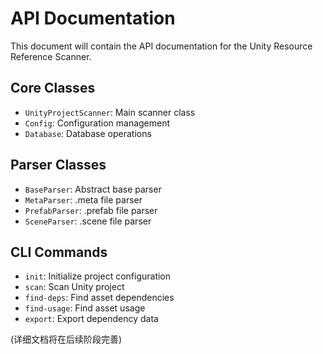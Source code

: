 # API Documentation

This document will contain the API documentation for the Unity Resource Reference Scanner.

## Core Classes

- `UnityProjectScanner`: Main scanner class
- `Config`: Configuration management
- `Database`: Database operations

## Parser Classes

- `BaseParser`: Abstract base parser
- `MetaParser`: .meta file parser
- `PrefabParser`: .prefab file parser
- `SceneParser`: .scene file parser

## CLI Commands

- `init`: Initialize project configuration
- `scan`: Scan Unity project
- `find-deps`: Find asset dependencies
- `find-usage`: Find asset usage
- `export`: Export dependency data

(详细文档将在后续阶段完善)
